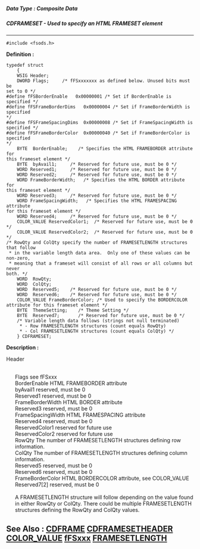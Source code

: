 ##### Data Type : Composite Data
##### CDFRAMESET - Used to specify an HTML FRAMESET element
---
```
#include <fsods.h>
```

**Definition :**
```
typedef struct
	{
	WSIG Header;
	DWORD Flags;     /* fFSxxxxxxx as defined below. Unused bits must be 
set to 0 */
#define fFSBorderEnable   0x00000001 /* Set if BorderEnable is specified */
#define fFSFrameBorderDims   0x00000004 /* Set if FrameBorderWidth is specified 
*/
#define fFSFrameSpacingDims  0x00000008 /* Set if FrameSpacingWidth is 
specified */
#define fFSFrameBorderColor  0x00000040 /* Set if FrameBorderColor is specified 
*/
	BYTE  BorderEnable;    /* Specifies the HTML FRAMEBORDER attribute for 
this frameset element */
	BYTE  byAvail1;     /* Reserved for future use, must be 0 */
	WORD Reserved1;     /* Reserved for future use, must be 0 */
	WORD Reserved2;     /* Reserved for future use, must be 0 */
	WORD FrameBorderWidth;   /* Specifies the HTML BORDER attribute for 
this frameset element */
	WORD Reserved3;     /* Reserved for future use, must be 0 */
	WORD FrameSpacingWidth;   /* Specifies the HTML FRAMESPACING attribute 
for this frameset element */
	WORD Reserved4;     /* Reserved for future use, must be 0 */
	COLOR_VALUE ReservedColor1;  /* Reserved for future use, must be 0 */
	COLOR_VALUE ReservedColor2;  /* Reserved for future use, must be 0 */
/* RowQty and ColQty specify the number of FRAMESETLENGTH structures that follow
 * in the variable length data area.  Only one of these values can be non-zero,
 * meaning that a frameset will consist of all rows or all columns but never 
both. */
	WORD  RowQty; 
	WORD  ColQty;
	WORD  Reserved5;    /* Reserved for future use, must be 0 */
	WORD  Reserved6;    /* Reserved for future use, must be 0 */
	COLOR_VALUE FrameBorderColor; /* Used to specify the BORDERCOLOR 
attribute for this frameset element */
	BYTE  ThemeSetting;    /* Theme Setting */
	BYTE  Reserved7;       /* Reserved for future use, must be 0 */
	/* Variable length data follows (strings not null terminated)
	 * - Row FRAMESETLENGTH structures (count equals RowQty)
	 * - Col FRAMESETLENGTH structures (count equals ColQty) */
	} CDFRAMESET;

```

**Description :**

Header
<ul><br>
Flags			see fFSxxx<br>
BorderEnable		HTML FRAMEBORDER attribute<br>
byAvail1			reserved, must be 0<br>
Reserved1			reserved, must be 0<br>
FrameBorderWidth		HTML BORDER attribute<br>
Reserved3			reserved, must be 0<br>
FrameSpacingWidth	HTML FRAMESPACING attribute<br>
Reserved4			reserved, must be 0<br>
ReservedColor1		reserved for future use<br>
ReservedColor2		reserved for future use<br>
RowQty			The number of FRAMESETLENGTH structures defining row information.<br>
ColQty			The number of FRAMESETLENGTH structures defining column information.<br>
Reserved5			reserved, must be 0<br>
Reserved6			reserved, must be 0<br>
FrameBorderColor		HTML BORDERCOLOR attribute, see COLOR_VALUE<br>
Reserved7[2]		reserved, must be 0<br>
<br>
A FRAMESETLENGTH structure will follow depending on the value found in either RowQty or ColQty.  There could be multiple FRAMESETLENGTH structures defining the RowQty and ColQty values.</ul>



**See Also :**
[CDFRAME](/domino-c-api-docs/reference/Data/CDFRAME)
[CDFRAMESETHEADER](/domino-c-api-docs/reference/Data/CDFRAMESETHEADER)
[COLOR_VALUE](/domino-c-api-docs/reference/Data/COLOR_VALUE)
[fFSxxx](/domino-c-api-docs/reference/Symb/fFSxxx)
[FRAMESETLENGTH](/domino-c-api-docs/reference/Data/FRAMESETLENGTH)
---
